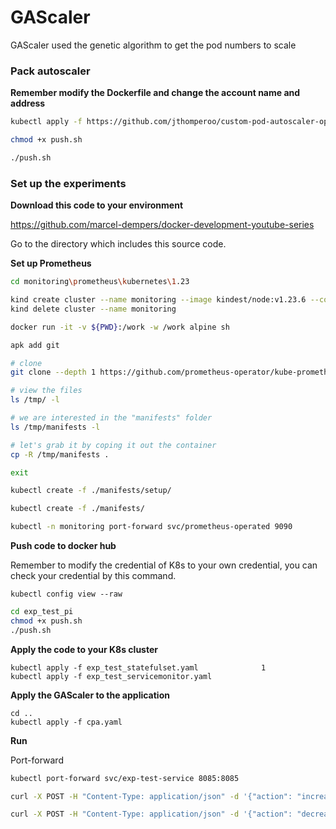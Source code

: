 # GAScaler
GAScaler used the genetic algorithm to get the pod numbers to scale



### Pack autoscaler 

**Remember modify the Dockerfile and change the account name and address**

```bash
kubectl apply -f https://github.com/jthomperoo/custom-pod-autoscaler-operator/releases/download/v1.1.0/cluster.yaml

chmod +x push.sh

./push.sh
```



### Set up the experiments

**Download this code to your environment**

https://github.com/marcel-dempers/docker-development-youtube-series

Go to the directory which includes this source code.

**Set up Prometheus**

```bash
cd monitoring\prometheus\kubernetes\1.23

kind create cluster --name monitoring --image kindest/node:v1.23.6 --config kind.yaml
kind delete cluster --name monitoring
```

```bash
docker run -it -v ${PWD}:/work -w /work alpine sh

apk add git

# clone
git clone --depth 1 https://github.com/prometheus-operator/kube-prometheus.git -b release-0.10 /tmp/

# view the files
ls /tmp/ -l

# we are interested in the "manifests" folder
ls /tmp/manifests -l

# let's grab it by coping it out the container
cp -R /tmp/manifests .

exit
```



```bash
kubectl create -f ./manifests/setup/

kubectl create -f ./manifests/

kubectl -n monitoring port-forward svc/prometheus-operated 9090
```





**Push code to docker hub**

Remember to modify the credential of K8s to your own credential, you can check your credential by this command.

```shell
kubectl config view --raw
```



```bash
cd exp_test_pi
chmod +x push.sh
./push.sh

```

**Apply the code to your K8s cluster**

```shell
kubectl apply -f exp_test_statefulset.yaml              1
kubectl apply -f exp_test_servicemonitor.yaml
```



**Apply the GAScaler to the application**

```shell
cd ..
kubectl apply -f cpa.yaml
```



**Run**

Port-forward

```bash
kubectl port-forward svc/exp-test-service 8085:8085
```



```bash
curl -X POST -H "Content-Type: application/json" -d '{"action": "increase","parameter":1024}' http://localhost:8085/trigger

curl -X POST -H "Content-Type: application/json" -d '{"action": "decrease","parameter":1024}' http://localhost:8085/trigger
```

